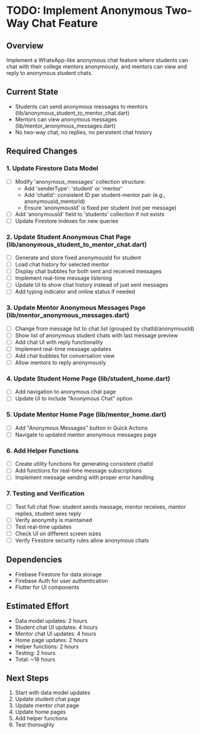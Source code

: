 # TODO: Implement Anonymous Two-Way Chat Feature

## Overview
Implement a WhatsApp-like anonymous chat feature where students can chat with their college mentors anonymously, and mentors can view and reply to anonymous student chats.

## Current State
- Students can send anonymous messages to mentors (lib/anonymous_student_to_mentor_chat.dart)
- Mentors can view anonymous messages (lib/mentor_anonymous_messages.dart)
- No two-way chat, no replies, no persistent chat history

## Required Changes

### 1. Update Firestore Data Model
- [ ] Modify 'anonymous_messages' collection structure:
  - Add 'senderType': 'student' or 'mentor'
  - Add 'chatId': consistent ID per student-mentor pair (e.g., anonymousId_mentorId)
  - Ensure 'anonymousId' is fixed per student (not per message)
- [ ] Add 'anonymousId' field to 'students' collection if not exists
- [ ] Update Firestore indexes for new queries

### 2. Update Student Anonymous Chat Page (lib/anonymous_student_to_mentor_chat.dart)
- [ ] Generate and store fixed anonymousId for student
- [ ] Load chat history for selected mentor
- [ ] Display chat bubbles for both sent and received messages
- [ ] Implement real-time message listening
- [ ] Update UI to show chat history instead of just sent messages
- [ ] Add typing indicator and online status if needed

### 3. Update Mentor Anonymous Messages Page (lib/mentor_anonymous_messages.dart)
- [ ] Change from message list to chat list (grouped by chatId/anonymousId)
- [ ] Show list of anonymous student chats with last message preview
- [ ] Add chat UI with reply functionality
- [ ] Implement real-time message updates
- [ ] Add chat bubbles for conversation view
- [ ] Allow mentors to reply anonymously

### 4. Update Student Home Page (lib/student_home.dart)
- [ ] Add navigation to anonymous chat page
- [ ] Update UI to include "Anonymous Chat" option

### 5. Update Mentor Home Page (lib/mentor_home.dart)
- [ ] Add "Anonymous Messages" button in Quick Actions
- [ ] Navigate to updated mentor anonymous messages page

### 6. Add Helper Functions
- [ ] Create utility functions for generating consistent chatId
- [ ] Add functions for real-time message subscriptions
- [ ] Implement message sending with proper error handling

### 7. Testing and Verification
- [ ] Test full chat flow: student sends message, mentor receives, mentor replies, student sees reply
- [ ] Verify anonymity is maintained
- [ ] Test real-time updates
- [ ] Check UI on different screen sizes
- [ ] Verify Firestore security rules allow anonymous chats

## Dependencies
- Firebase Firestore for data storage
- Firebase Auth for user authentication
- Flutter for UI components

## Estimated Effort
- Data model updates: 2 hours
- Student chat UI updates: 4 hours
- Mentor chat UI updates: 4 hours
- Home page updates: 2 hours
- Helper functions: 2 hours
- Testing: 2 hours
- Total: ~16 hours

## Next Steps
1. Start with data model updates
2. Update student chat page
3. Update mentor chat page
4. Update home pages
5. Add helper functions
6. Test thoroughly
